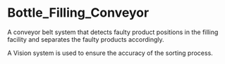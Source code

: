 # Bottle_Filling_Conveyor
A conveyor belt system that detects faulty product positions in the filling facility and separates the faulty products accordingly.


A Vision system is used to ensure the accuracy of the sorting process.
